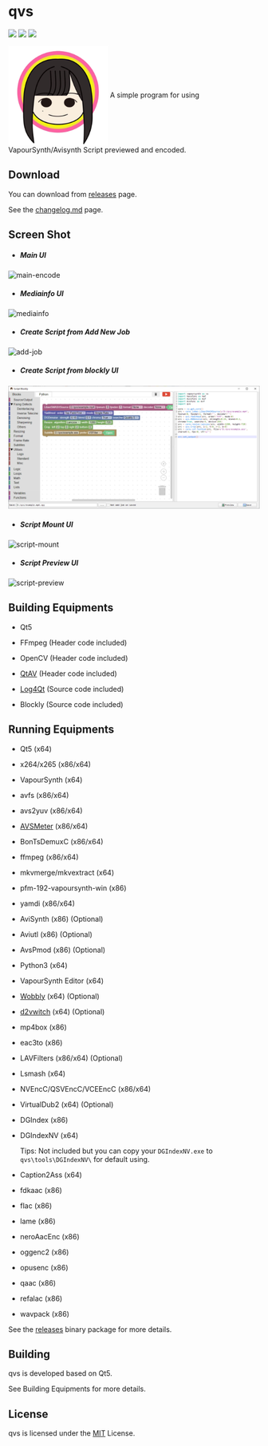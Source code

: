 # qvs

![](https://img.shields.io/badge/qvs-r16-green)
![](https://img.shields.io/github/license/emako/qvs?color=blue)
![](https://img.shields.io/github/stars/emako/qvs?color=blue)

<img src="res/images/qvs.png" width = "200" height = "200" alt="" align=center />
A simple program for using VapourSynth/Avisynth Script previewed and encoded.



## Download

You can download from [releases](https://github.com/emako/qvs/releases) page.

See the [changelog.md](changelog.md) page.



## Screen Shot

- ##### Main UI

![main-encode](res/images/screen-shot/main-encode.jpg)  

- ##### Mediainfo UI

![mediainfo](res/images/screen-shot/mediainfo.jpg)  

- ##### Create Script from Add New Job

![add-job](res/images/screen-shot/add-job.jpg)  

- ##### Create Script from blockly UI

![script_blockly](res/images/screen-shot/script-blockly.png)



- ##### Script Mount UI

![script-mount](res/images/screen-shot/script-mount.jpg)



- ##### Script Preview UI

![script-preview](res/images/screen-shot/script-preview.jpg)



## Building Equipments

- Qt5
- FFmpeg (Header code included)

- OpenCV (Header code included)

- [QtAV](https://github.com/emako/QtAV)  (Header code included)
- [Log4Qt](https://github.com/emako/Log4Qt) (Source code included)

- Blockly (Source code included)



## Running Equipments

- Qt5 (x64)

- x264/x265 (x86/x64)
- VapourSynth (x64)
- avfs (x86/x64)
- avs2yuv (x86/x64)
- [AVSMeter](https://github.com/emako/AVSMeter) (x86/x64)
- BonTsDemuxC (x86/x64)
- ffmpeg (x86/x64)
- mkvmerge/mkvextract (x64)
- pfm-192-vapoursynth-win (x86)
- yamdi (x86/x64)
- AviSynth (x86) (Optional)
- Aviutl (x86) (Optional)
- AvsPmod (x86) (Optional)
- Python3 (x64)

- VapourSynth Editor (x64)

- [Wobbly](https://github.com/emako/Wobbly) (x64) (Optional)

- [d2vwitch](https://github.com/emako/D2VWitch) (x64) (Optional)

- mp4box (x86)

- eac3to (x86)

- LAVFilters (x86/x64) (Optional)

- Lsmash (x64)

- NVEncC/QSVEncC/VCEEncC (x86/x64)

- VirtualDub2 (x64) (Optional)

- DGIndex (x86)

- DGIndexNV (x64)

  Tips: Not included but you can copy your `DGIndexNV.exe` to `qvs\tools\DGIndexNV\` for default using.

- Caption2Ass (x64)

- fdkaac (x86)

- flac (x86)

- lame (x86)

- neroAacEnc (x86)

- oggenc2 (x86)

- opusenc (x86)

- qaac (x86)

- refalac (x86)

- wavpack (x86)

See the [releases](https://github.com/emako/qvs/releases) binary package for more details.



## Building

qvs is developed based on Qt5.

See Building Equipments for more details.



## License

qvs is licensed under the [MIT](https://github.com/emako/qvs/blob/master/LICENSE) License.

